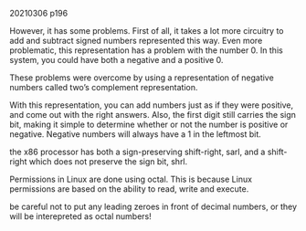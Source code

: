 20210306 p196

However, it has some problems. First of all, it takes a lot more circuitry to add and subtract signed
numbers represented this way. Even more problematic, this representation has a problem with the number 0.
In this system, you could have both a negative and a positive 0.

These problems were overcome by using a representation of negative numbers called two’s complement representation.

With this representation, you can add numbers just as if they were positive, and come out with the right answers.
Also, the first digit still carries the sign bit, making it simple to determine whether or not the number is positive or negative.
Negative numbers will always have a 1 in the leftmost bit. 

the x86 processor has both a sign-preserving shift-right, sarl, and a shift-right which does not preserve the sign bit, shrl.

Permissions in Linux are done using octal. This is because Linux permissions are based on the ability to read, write and execute.

be careful not to put any leading zeroes in front of decimal numbers, or they will be interepreted as octal numbers!

